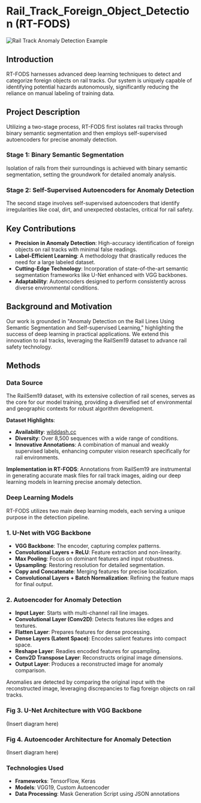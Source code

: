 # Rail_Track_Foreign_Object_Detection (RT-FODS)

![Rail Track Anomaly Detection Example](URL_TO_YOUR_IMAGE)

## Introduction
RT-FODS harnesses advanced deep learning techniques to detect and categorize foreign objects on rail tracks. Our system is uniquely capable of identifying potential hazards autonomously, significantly reducing the reliance on manual labeling of training data.

## Project Description

Utilizing a two-stage process, RT-FODS first isolates rail tracks through binary semantic segmentation and then employs self-supervised autoencoders for precise anomaly detection.

### Stage 1: Binary Semantic Segmentation
Isolation of rails from their surroundings is achieved with binary semantic segmentation, setting the groundwork for detailed anomaly analysis.

### Stage 2: Self-Supervised Autoencoders for Anomaly Detection
The second stage involves self-supervised autoencoders that identify irregularities like coal, dirt, and unexpected obstacles, critical for rail safety.

## Key Contributions

- **Precision in Anomaly Detection**: High-accuracy identification of foreign objects on rail tracks with minimal false readings.
- **Label-Efficient Learning**: A methodology that drastically reduces the need for a large labeled dataset.
- **Cutting-Edge Technology**: Incorporation of state-of-the-art semantic segmentation frameworks like U-Net enhanced with VGG backbones.
- **Adaptability**: Autoencoders designed to perform consistently across diverse environmental conditions.

## Background and Motivation
Our work is grounded in "Anomaly Detection on the Rail Lines Using Semantic Segmentation and Self-supervised Learning," highlighting the success of deep learning in practical applications. We extend this innovation to rail tracks, leveraging the RailSem19 dataset to advance rail safety technology.

## Methods

### Data Source

The RailSem19 dataset, with its extensive collection of rail scenes, serves as the core for our model training, providing a diversified set of environmental and geographic contexts for robust algorithm development.

**Dataset Highlights**:
- **Availability**: [wilddash.cc](https://wilddash.cc)
- **Diversity**: Over 8,500 sequences with a wide range of conditions.
- **Innovative Annotations**: A combination of manual and weakly supervised labels, enhancing computer vision research specifically for rail environments.

**Implementation in RT-FODS**:
Annotations from RailSem19 are instrumental in generating accurate mask files for rail track images, aiding our deep learning models in learning precise anomaly detection.

### Deep Learning Models

RT-FODS utilizes two main deep learning models, each serving a unique purpose in the detection pipeline.

### 1. U-Net with VGG Backbone
- **VGG Backbone**: The encoder, capturing complex patterns.
- **Convolutional Layers + ReLU**: Feature extraction and non-linearity.
- **Max Pooling**: Focus on dominant features and input robustness.
- **Upsampling**: Restoring resolution for detailed segmentation.
- **Copy and Concatenate**: Merging features for precise localization.
- **Convolutional Layers + Batch Normalization**: Refining the feature maps for final output.

### 2. Autoencoder for Anomaly Detection
- **Input Layer**: Starts with multi-channel rail line images.
- **Convolutional Layer (Conv2D)**: Detects features like edges and textures.
- **Flatten Layer**: Prepares features for dense processing.
- **Dense Layers (Latent Space)**: Encodes salient features into compact space.
- **Reshape Layer**: Readies encoded features for upsampling.
- **Conv2D Transpose Layer**: Reconstructs original image dimensions.
- **Output Layer**: Produces a reconstructed image for anomaly comparison.

Anomalies are detected by comparing the original input with the reconstructed image, leveraging discrepancies to flag foreign objects on rail tracks.

### Fig 3. U-Net Architecture with VGG Backbone
(Insert diagram here)

### Fig 4. Autoencoder Architecture for Anomaly Detection
(Insert diagram here)

### Technologies Used

- **Frameworks**: TensorFlow, Keras
- **Models**: VGG19, Custom Autoencoder
- **Data Processing**: Mask Generation Script using JSON annotations

